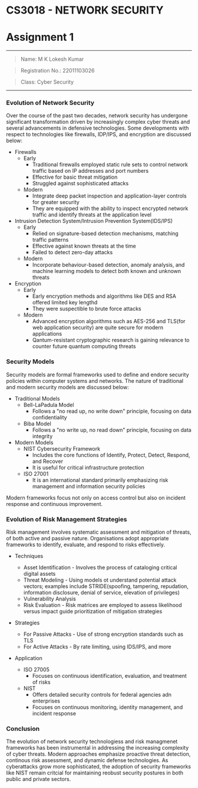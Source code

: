# CS3018 - NETWORK SECURITY

# Assignment 1

---

> Name: M K Lokesh Kumar

> Registration No.: 22011103026

> Class: Cyber Security

---

### Evolution of Network Security

Over the course of the past two decades, network security has undergone significant transformation driven by increasingly complex cyber threats and several advancements in defensive technologies. Some developments with respect to technologies like firewalls, IDP/IPS, and encryption are discussed below:

- Firewalls
    - Early
        - Traditional firewalls employed static rule sets to control network traffic based on IP addresses and port numbers
        - Effective for basic threat mitigation
        - Struggled against sophisticated attacks
    - Modern
        - Integrate deep packet inspection and application-layer controls for greater security
        - They are equipped with the ability to inspect encrypted network traffic and identify threats at the application level
- Intrusion Detection System/Intrusion Prevention System(IDS/IPS)
    - Early
        - Relied on signature-based detection mechanisms, matching traffic patterns
        - Effective against known threats at the time
        - Failed to detect zero-day attacks
    - Modern
        - Incorporate behaviour-based detection, anomaly analysis, and machine learning models to detect both known and unknown threats
- Encryption
    - Early
        - Early encryption methods and algorithms like DES and RSA offered limited key lengthd
        - They were suspectible to brute force attacks
    - Modern
        - Advanced encryption algorithms such as AES-256 and TLS(for web application security) are quite secure for modern applications
        - Qantum-resistant cryptographic research is gaining relevance to counter future quantum computing threats

### Security Models

Security models are formal frameworks used to define and endore security policies within computer systems and networks. The nature of traditional and modern security models are discussed below:

- Traditional Models
    - Bell-LaPadula Model
        - Follows a "no read up, no write down" principle, focusing on data confidentiality
    - Biba Model
        - Follows a "no write up, no read down" principle, focusing on data integrity
- Modern Models
    - NIST Cybersecurity Framework
        - Includes the core functions of Identify, Protect, Detect, Respond, and Recover
        - It is useful for critical infrastructure protection
    - ISO 27001
        - It is an international standard primarily emphasizing risk management and information security policies

Modern frameworks focus not only on access control but also on incident response and continuous improvement.

### Evolution of Risk Management Strategies

Risk management involves systematic assessment and mitigation of threats, of both active and passive nature. Organisations adopt appropriate frameworks to identify, evaluate, and respond to risks effectively.

- Techniques
    - Asset Identification - Involves the process of cataloging critical digital assets
    - Threat Modeling - Using models ot understand potential attack vectors; examples include STRIDE(spoofing, tampering, repudation, information disclosure, denial of service, elevation of privileges)
    - Vulnerability Analysis
    - Risk Evaluation - Risk matrices are employed to assess likelihood versus impact guide prioritization of mitigation strategies

- Strategies
    - For Passive Attacks - Use of strong encryption standards such as TLS
    - For Active Attacks - By rate limiting, using IDS/IPS, and more

- Application
    - ISO 27005
        - Focuses on continuous identification, evaluation, and treatment of risks
    - NIST
        - Offers detailed security controls for federal agencies adn enterprises
        - Focuses on continuous monitoring, identity management, and incident response
    
### Conclusion

The evolution of network security technologiess and risk managmenet frameworks has been instrumental in addressing the increasing complexity of cyber threats. Modern approaches emphasize proactive threat detection, continous risk assessment, and dynamic defense technologies. As cyberattacks grow more sophisticated, the adoption of security frameworks like NIST remain critcial for maintaining reobust security postures in both public and private sectors.